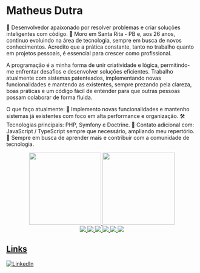 # Matheus Dutra

🎯 Desenvolvedor apaixonado por resolver problemas e criar soluções inteligentes com código.
📍 Moro em Santa Rita - PB e, aos 26 anos, continuo evoluindo na área de tecnologia, sempre em busca de novos conhecimentos. Acredito que a prática constante, tanto no trabalho quanto em projetos pessoais, é essencial para crescer como profissional.

A programação é a minha forma de unir criatividade e lógica, permitindo-me enfrentar desafios e desenvolver soluções eficientes. Trabalho atualmente com sistemas patenteados, implementando novas funcionalidades e mantendo as existentes, sempre prezando pela clareza, boas práticas e um código fácil de entender para que outras pessoas possam colaborar de forma fluida.

O que faço atualmente:
🔧 Implemento novas funcionalidades e mantenho sistemas já existentes com foco em alta performance e organização.
🛠 Tecnologias principais: PHP, Symfony e Doctrine.
🌱 Contato adicional com: JavaScript / TypeScript sempre que necessário, ampliando meu repertório.
🚀 Sempre em busca de aprender mais e contribuir com a comunidade de tecnologia.

<div align="center">
<a href="https://github.com/matheusbbdutra">
<img loading="lazy" height="190em" src="https://github-readme-stats.vercel.app/api/top-langs/?username=matheusbbdutra&layout=compact&langs_count=7&theme=dracula"/>
<img loading="lazy" height="190em" src="https://github-readme-stats.vercel.app/api?username=matheusbbdutra&show_icons=true&theme=dracula&include_all_commits=true&count_private=true"/>
</div>
<div align="center">
  <img src="https://img.shields.io/badge/PHP-000?style=for-the-badge&logo=php" />
  <img src="https://img.shields.io/badge/Symfony-000?style=for-the-badge&logo=Symfony" />
  <img src="https://img.shields.io/badge/Vue.js-000?style=for-the-badge&logo=Vue.js" />
  <img src="https://img.shields.io/badge/docker-000?style=for-the-badge&logo=docker" />
  <img src="https://img.shields.io/badge/JavaScript-000?style=for-the-badge&logo=JavaScript" />
  <img src="https://img.shields.io/badge/PostGresql-000?style=for-the-badge&logo=PostGresql" />
</div>
  


## Links
[![LinkedIn](https://img.shields.io/badge/LinkedIn-000?style=for-the-badge&logo=linkedin&logoColor=0E76A8)](https://www.linkedin.com/in/matheusbdutra/)

